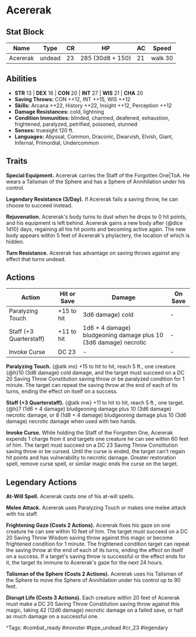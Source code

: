 # Acererak

## Stat Block

| Name | Type | CR | HP | AC | Speed |
|------|------|----|----|----|-------|
| Acererak | undead | 23 | 285 (30d8 + 150) | 21 | walk 30 |

## Abilities

- **STR** 13 | **DEX** 16 | **CON** 20 | **INT** 27 | **WIS** 21 | **CHA** 20
- **Saving Throws:** CON ++12, INT ++15, WIS ++12  
- **Skills:** Arcana ++22, History ++22, Insight ++12, Perception ++12  
- **Damage Resistances:** cold, lightning  
- **Condition Immunities:** blinded, charmed, deafened, exhaustion, frightened, paralyzed, petrified, poisoned, stunned  
- **Senses:** truesight 120 ft.  
- **Languages:** Abyssal, Common, Draconic, Dwarvish, Elvish, Giant, Infernal, Primordial, Undercommon

## Traits

**Special Equipment.** Acererak carries the Staff of the Forgotten One|ToA. He wears a Talisman of the Sphere and has a Sphere of Annihilation under his control.

**Legendary Resistance (3/Day).** If Acererak fails a saving throw, he can choose to succeed instead.

**Rejuvenation.** Acererak's body turns to dust when he drops to 0 hit points, and his equipment is left behind. Acererak gains a new body after {@dice 1d10} days, regaining all his hit points and becoming active again. The new body appears within 5 feet of Acererak's phylactery, the location of which is hidden.

**Turn Resistance.** Acererak has advantage on saving throws against any effect that turns undead.


## Actions

| Action | Hit or Save | Damage | On Save |
|--------|--------------|--------|----------|
| Paralyzing Touch | +15 to hit | 3d6 damage) cold | - |
| Staff (+3 Quarterstaff) | +11 to hit | 1d6 + 4 damage) bludgeoning damage plus 10 (3d6 damage) necrotic | - |
| Invoke Curse | DC 23 | - | - |

**Paralyzing Touch.** {@atk ms} +15 to hit to hit, reach 5 ft., one creature. {@h}10 (3d6 damage) cold damage, and the target must succeed on a DC 20 Saving Throw Constitution saving throw or be paralyzed condition for 1 minute. The target can repeat the saving throw at the end of each of its turns, ending the effect on itself on a success.

**Staff (+3 Quarterstaff).** {@atk mw} +11 to hit to hit, reach 5 ft., one target. {@h}7 (1d6 + 4 damage) bludgeoning damage plus 10 (3d6 damage) necrotic damage, or 8 (1d8 + 4 damage) bludgeoning damage plus 10 (3d6 damage) necrotic damage when used with two hands.

**Invoke Curse.** While holding the Staff of the Forgotten One, Acererak expends 1 charge from it and targets one creature he can see within 60 feet of him. The target must succeed on a DC 23 Saving Throw Constitution saving throw or be cursed. Until the curse is ended, the target can't regain hit points and has vulnerability to necrotic damage. Greater restoration spell, remove curse spell, or similar magic ends the curse on the target.

## Legendary Actions

**At-Will Spell.** Acererak casts one of his at-will spells.

**Melee Attack.** Acererak uses Paralyzing Touch or makes one melee attack with his staff.

**Frightening Gaze (Costs 2 Actions).** Acererak fixes his gaze on one creature he can see within 10 feet of him. The target must succeed on a DC 20 Saving Throw Wisdom saving throw against this magic or become frightened condition for 1 minute. The frightened condition target can repeat the saving throw at the end of each of its turns, ending the effect on itself on a success. If a target's saving throw is successful or the effect ends for it, the target its immune to Acererak's gaze for the next 24 hours.

**Talisman of the Sphere (Costs 2 Actions).** Acererak uses his Talisman of the Sphere to move the Sphere of Annihilation under his control up to 90 feet.

**Disrupt Life (Costs 3 Actions).** Each creature within 20 feet of Acererak must make a DC 20 Saving Throw Constitution saving throw against this magic, taking 42 (12d6 damage) necrotic damage on a failed save, or half as much damage on a successful one.



^Tags: #combat_ready #monster #type_undead #cr_23 #legendary